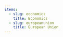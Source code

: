 ```yaml
---
items:
  - slug: economics
    title: Economics
  - slug: europeanunion
    title: European Union
---
```


